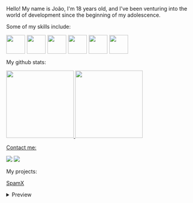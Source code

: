 Hello! My name is João, I'm 18 years old, and I've been venturing into the world of development since the beginning of my adolescence.

Some of my skills include:

<div style="display: flex; gap: 5px;">
    <img src="https://cdn.jsdelivr.net/gh/devicons/devicon@latest/icons/python/python-original.svg" width="50" height="50">
    <img src="https://cdn.jsdelivr.net/gh/devicons/devicon@latest/icons/php/php-original.svg" width="50" height="50"/>
    <img src="https://cdn.jsdelivr.net/gh/devicons/devicon@latest/icons/html5/html5-original.svg" width="50" height="50">
    <img src="https://cdn.jsdelivr.net/gh/devicons/devicon@latest/icons/css3/css3-original.svg" width="50" height="50">
    <img src="https://cdn.jsdelivr.net/gh/devicons/devicon@latest/icons/bootstrap/bootstrap-original.svg" width="50" height="50"/>
    <img src="https://cdn.jsdelivr.net/gh/devicons/devicon@latest/icons/c/c-original.svg" width="50" height="50" />


</div>

My github stats:

<div>
<a href="https://github.com/a55u">
<img loading="lazy" height="180em" src="https://github-readme-stats.vercel.app/api/top-langs/?username=a55u&layout=compact&langs_count=7&theme=dracula"/>
<img loading="lazy" height="180em" src="https://github-readme-stats.vercel.app/api?username=a55u&show_icons=true&theme=dracula&include_all_commits=true&count_private=true"/>
</div>

Contact me:

<div>
<a href = "mailto:jvmessias100@gmail.com"><img loading="lazy" src="https://img.shields.io/badge/Gmail-D14836?style=for-the-badge&logo=gmail&logoColor=white" target="_blank"></a>
<a href="https://www.linkedin.com/in/" target="_blank"><img loading="lazy" src="https://img.shields.io/badge/-LinkedIn-%230077B5?style=for-the-badge&logo=linkedin&logoColor=white" target="_blank"></a>   
</div>

My projects:

 [SpamX](https://github.com/a55u/SpamX.git)
  <details>
    <summary>Preview</summary>
        none
  </details>








